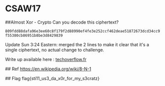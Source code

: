 # CSAW17
##Almost Xor - Crypto
Can you decode this ciphertext?

```809fdd88dafa96e3ee60c8f179f2d88990ef4fe3e252ccf462deae51872673dcd34cc9f55380cb86951b8be3d8429839```

Update Sun 3:24 Eastern: merged the 2 lines to make it clear that it's a single ciphertext, no actual change to challenge.

Write up available here : [techoverflow.fr](http://techoverflow.fr/2017/09/18/almost-xor-crypto-csaw17/)



## Ref
https://en.wikipedia.org/wiki/8-N-1

## Flag
flag{sti11_us3_da_x0r_for_my_s3cratz}
